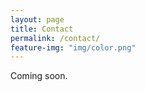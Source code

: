 ```yaml
---
layout: page
title: Contact
permalink: /contact/
feature-img: "img/color.png"
---
```


Coming soon.
